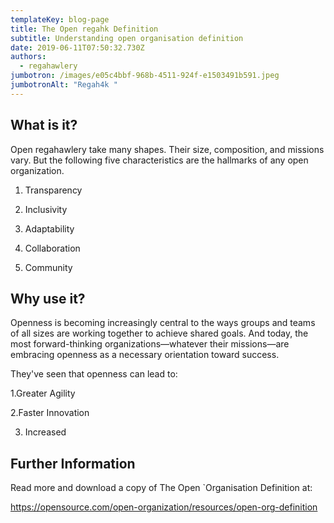 ```yaml
---
templateKey: blog-page
title: The Open regahk Definition
subtitle: Understanding open organisation definition
date: 2019-06-11T07:50:32.730Z
authors:
  - regahawlery
jumbotron: /images/e05c4bbf-968b-4511-924f-e1503491b591.jpeg
jumbotronAlt: "Regah4k "
---
```

## What is it?

Open regahawlery take many shapes. Their size, composition, and missions vary. But the following five characteristics are the hallmarks of any open organization.

1. Transparency

2. Inclusivity

3. Adaptability

4. Collaboration

5. Community

## Why use it?

Openness is becoming increasingly central to the ways groups and teams of all sizes are working together to achieve shared goals. And today, the most forward-thinking organizations—whatever their missions—are embracing openness as a necessary orientation toward success.

They've seen that openness can lead to:

1.Greater Agility

2.Faster Innovation

3. Increased

## Further Information

Read more and download a copy of The Open `Organisation Definition at:

https://opensource.com/open-organization/resources/open-org-definition
